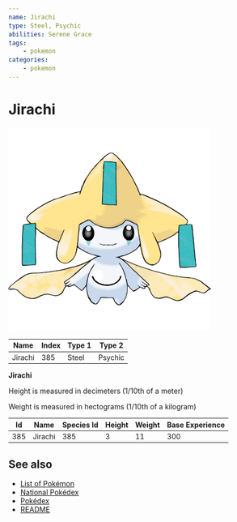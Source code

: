 ```yaml
---
name: Jirachi
type: Steel, Psychic
abilities: Serene Grace
tags:
    - pokemon
categories:
    - pokemon
---
```


# Jirachi


![Jirachi](images/385.png)

| **Name** | **Index** | **Type 1** | **Type 2** |
|----|----|----|----|
| Jirachi | 385 | Steel | Psychic  |

**Jirachi** 


Height is measured in decimeters (1/10th of a meter)

Weight is measured in hectograms (1/10th of a kilogram)

| **Id** | **Name** | **Species Id** | **Height** | **Weight** | **Base Experience** |
|--------|----------|----------------|------------|------------|---------------------|
| 385 | Jirachi | 385 | 3 | 11 | 300 |


## See also

- [List of Pokémon](../pokemon.md)
- [National Pokédex](../national_pokedex.md)
- [Pokédex](../pokedex.md)
- [README](../README.md)
